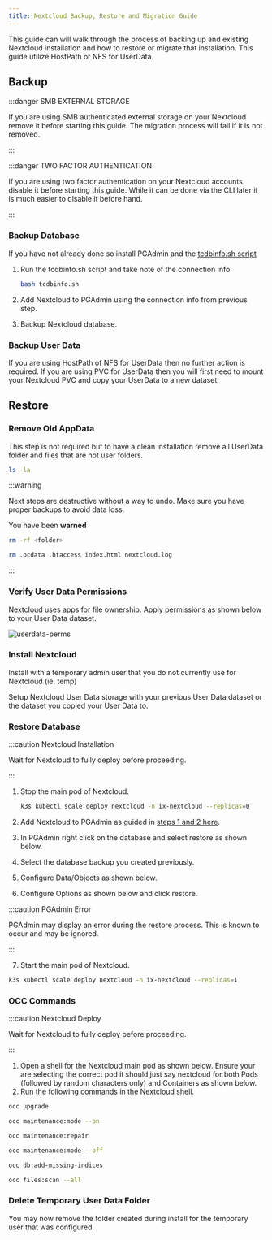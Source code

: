 ```yaml
---
title: Nextcloud Backup, Restore and Migration Guide
---
```


This guide can will walk through the process of backing up and existing Nextcloud installation and how to restore or migrate that installation. This guide utilize HostPath or NFS for UserData.

## Backup

:::danger SMB EXTERNAL STORAGE

If you are using SMB authenticated external storage on your Nextcloud remove it before starting this guide. The migration process will fail if it is not removed.

:::

:::danger TWO FACTOR AUTHENTICATION

If you are using two factor authentication on your Nextcloud accounts disable it before starting this guide. While it can be done via the CLI later it is much easier to disable it before hand.

:::

### Backup Database

If you have not already done so install PGAdmin and the [tcdbinfo.sh script](/platforms/scale/guides/sql-export/#how-to-list-database-login-info-for-truecharts-apps)

1. Run the tcdbinfo.sh script and take note of the connection info

   ```bash
   bash tcdbinfo.sh
   ```

   <!-- ![tcdbinfo-output](./img/tcdbinfo-output.png) -->

2. Add Nextcloud to PGAdmin using the connection info from previous step.
   <!-- ![pgadmin-connection1](./img/pgadmin-connection1.png) -->
   <!-- ![pgadmin-connection2](./img/pgadmin-connection2.png) -->
3. Backup Nextcloud database.
   <!-- ![pgadmin-backup](./img/pgadmin-backup.png) -->

### Backup User Data

If you are using HostPath of NFS for UserData then no further action is required. If you are using PVC for UserData then you will first need to mount your Nextcloud PVC and copy your UserData to a new dataset.

## Restore

### Remove Old AppData

This step is not required but to have a clean installation remove all UserData folder and files that are not user folders.

```bash
ls -la
```

<!-- ![userdata-old](./img/userdata-old.png) -->

:::warning

Next steps are destructive without a way to undo. Make sure you have proper backups to avoid data loss.

You have been **warned**

```bash
rm -rf <folder>
```

```bash
rm .ocdata .htaccess index.html nextcloud.log
```

<!-- ![userdata-clean](./img/userdata-clean.png) -->

:::

### Verify User Data Permissions

Nextcloud uses apps for file ownership. Apply permissions as shown below to your User Data dataset.

![userdata-perms](./img/userdata-perms.png)

### Install Nextcloud

Install with a temporary admin user that you do not currently use for Nextcloud (ie. temp)

Setup Nextcloud User Data storage with your previous User Data dataset or the dataset you copied your User Data to.

<!-- ![userdata-setting](./img/userdata-setting.png) -->

### Restore Database

:::caution Nextcloud Installation

Wait for Nextcloud to fully deploy before proceeding.

:::

1. Stop the main pod of Nextcloud.

   ```bash
   k3s kubectl scale deploy nextcloud -n ix-nextcloud --replicas=0
   ```

2. Add Nextcloud to PGAdmin as guided in [steps 1 and 2 here](#backup-database).
3. In PGAdmin right click on the database and select restore as shown below.
   <!-- ![pgadmin-restore1](./img/pgadmin-restore1.png) -->
4. Select the database backup you created previously.
   <!-- ![pgadmin-restore2](./img/pgadmin-restore2.png) -->
5. Configure Data/Objects as shown below.
   <!-- ![pgadmin-restore3](./img/pgadmin-restore3.png) -->
6. Configure Options as shown below and click restore.
   <!-- ![pgadmin-restore4](./img/pgadmin-restore4.png) -->

:::caution PGAdmin Error

PGAdmin may display an error during the restore process. This is known to occur and may be ignored.

:::

7. Start the main pod of Nextcloud.

```bash
k3s kubectl scale deploy nextcloud -n ix-nextcloud --replicas=1
```

### OCC Commands

:::caution Nextcloud Deploy

Wait for Nextcloud to fully deploy before proceeding.

:::

1. Open a shell for the Nextcloud main pod as shown below. Ensure your are selecting the correct pod it should just say nextcloud for both Pods (followed by random characters only) and Containers as shown below.
   <!-- ![nextcloud-cli](./img/nextcloud-cli.png) -->
2. Run the following commands in the Nextcloud shell.

```bash
occ upgrade
```

```bash
occ maintenance:mode --on
```

```bash
occ maintenance:repair
```

```bash
occ maintenance:mode --off
```

```bash
occ db:add-missing-indices
```

```bash
occ files:scan --all
```

### Delete Temporary User Data Folder

You may now remove the folder created during install for the temporary user that was configured.
